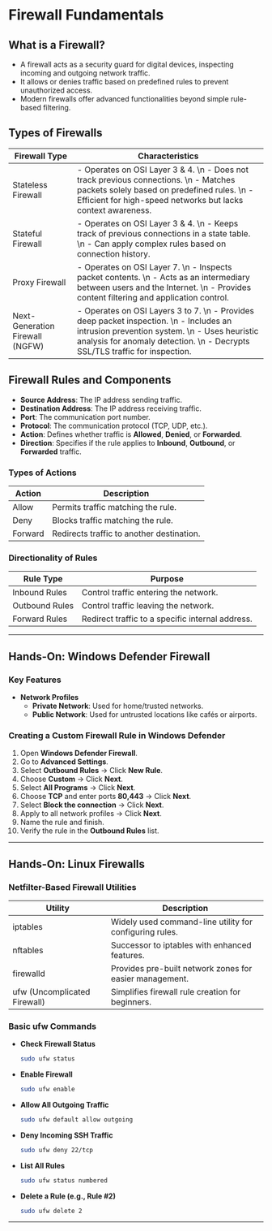 # Firewall Fundamentals

## What is a Firewall?
- A firewall acts as a security guard for digital devices, inspecting incoming and outgoing network traffic.
- It allows or denies traffic based on predefined rules to prevent unauthorized access.
- Modern firewalls offer advanced functionalities beyond simple rule-based filtering.

## Types of Firewalls
| Firewall Type  | Characteristics |
|---------------|----------------|
| Stateless Firewall | - Operates on OSI Layer 3 & 4. \n - Does not track previous connections. \n - Matches packets solely based on predefined rules. \n - Efficient for high-speed networks but lacks context awareness. |
| Stateful Firewall | - Operates on OSI Layer 3 & 4. \n - Keeps track of previous connections in a state table. \n - Can apply complex rules based on connection history. |
| Proxy Firewall | - Operates on OSI Layer 7. \n - Inspects packet contents. \n - Acts as an intermediary between users and the Internet. \n - Provides content filtering and application control. |
| Next-Generation Firewall (NGFW) | - Operates on OSI Layers 3 to 7. \n - Provides deep packet inspection. \n - Includes an intrusion prevention system. \n - Uses heuristic analysis for anomaly detection. \n - Decrypts SSL/TLS traffic for inspection. |

## Firewall Rules and Components
- **Source Address**: The IP address sending traffic.
- **Destination Address**: The IP address receiving traffic.
- **Port**: The communication port number.
- **Protocol**: The communication protocol (TCP, UDP, etc.).
- **Action**: Defines whether traffic is **Allowed**, **Denied**, or **Forwarded**.
- **Direction**: Specifies if the rule applies to **Inbound**, **Outbound**, or **Forwarded** traffic.

### Types of Actions
| Action | Description |
|--------|------------|
| Allow | Permits traffic matching the rule. |
| Deny | Blocks traffic matching the rule. |
| Forward | Redirects traffic to another destination. |

### Directionality of Rules
| Rule Type  | Purpose |
|------------|---------|
| Inbound Rules | Control traffic entering the network. |
| Outbound Rules | Control traffic leaving the network. |
| Forward Rules | Redirect traffic to a specific internal address. |

---

## Hands-On: Windows Defender Firewall
### Key Features
- **Network Profiles**
  - **Private Network**: Used for home/trusted networks.
  - **Public Network**: Used for untrusted locations like cafés or airports.

### Creating a Custom Firewall Rule in Windows Defender
1. Open **Windows Defender Firewall**.
2. Go to **Advanced Settings**.
3. Select **Outbound Rules** → Click **New Rule**.
4. Choose **Custom** → Click **Next**.
5. Select **All Programs** → Click **Next**.
6. Choose **TCP** and enter ports **80,443** → Click **Next**.
7. Select **Block the connection** → Click **Next**.
8. Apply to all network profiles → Click **Next**.
9. Name the rule and finish.
10. Verify the rule in the **Outbound Rules** list.

---

## Hands-On: Linux Firewalls
### Netfilter-Based Firewall Utilities
| Utility  | Description |
|---------|------------|
| iptables | Widely used command-line utility for configuring rules. |
| nftables | Successor to iptables with enhanced features. |
| firewalld | Provides pre-built network zones for easier management. |
| ufw (Uncomplicated Firewall) | Simplifies firewall rule creation for beginners. |

### Basic ufw Commands
- **Check Firewall Status**  
  ```bash
  sudo ufw status
  ```
- **Enable Firewall**  
  ```bash
  sudo ufw enable
  ```
- **Allow All Outgoing Traffic**  
  ```bash
  sudo ufw default allow outgoing
  ```
- **Deny Incoming SSH Traffic**  
  ```bash
  sudo ufw deny 22/tcp
  ```
- **List All Rules**  
  ```bash
  sudo ufw status numbered
  ```
- **Delete a Rule (e.g., Rule #2)**  
  ```bash
  sudo ufw delete 2
  ```

---

